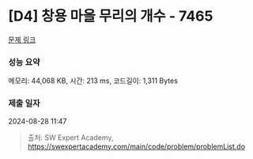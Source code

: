# [D4] 창용 마을 무리의 개수 - 7465 

[문제 링크](https://swexpertacademy.com/main/code/problem/problemDetail.do?contestProbId=AWngfZVa9XwDFAQU) 

### 성능 요약

메모리: 44,068 KB, 시간: 213 ms, 코드길이: 1,311 Bytes

### 제출 일자

2024-08-28 11:47



> 출처: SW Expert Academy, https://swexpertacademy.com/main/code/problem/problemList.do